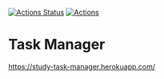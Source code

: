 [![Actions Status](https://github.com/IoannP/backend-project-lvl4/workflows/hexlet-check/badge.svg)](https://github.com/IoannP/backend-project-lvl4/actions)
[![Actions](https://github.com/IoannP/backend-project-lvl4/actions/workflows/action.yml/badge.svg)](https://github.com/IoannP/backend-project-lvl4/actions/workflows/action.yml)

# Task Manager

https://study-task-manager.herokuapp.com/
